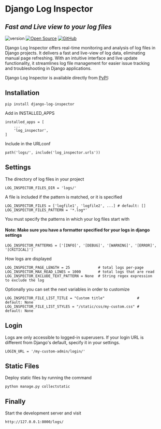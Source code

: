# Django Log Inspector

## _Fast and Live view to your log files_

![version](https://img.shields.io/badge/version-0.0.9-blue.svg)
[![Open Source](https://badges.frapsoft.com/os/v1/open-source.svg?v=103)](https://opensource.org/)
<a href="https://github.com/peyzor/django-log-inspector"><img src="https://img.shields.io/badge/GitHub-100000?style=for-the-badge&logo=github&logoColor=white" alt="GitHub"/></a>

Django Log Inspector offers real-time monitoring and analysis of log files in Django projects.
It delivers a fast and live-view of log data, eliminating manual page refreshing.
With an intuitive interface and live update functionality, it streamlines log file management for easier issue tracking
and troubleshooting in Django applications.

Django Log Inspector is available directly from <a href="https://pypi.org/project/django-log-inspector/">PyPI</a>:

## Installation

```
pip install django-log-inspector
``` 

Add in INSTALLED_APPS

```
installed_apps = [
    ...
    'log_inspector',
]
```

Include in the URLconf

```
path('logs/', include('log_inspector.urls'))
```

## Settings

The directory of log files in your project

```
LOG_INSPECTOR_FILES_DIR = 'logs/'
```

A file is included if the pattern is matched, or it is specified

```
LOG_INSPECTOR_FILES = ['logfile1', 'logfile2', ...] # default: []
LOG_INSPECTOR_FILES_PATTERN = '*.log*'            
```

You must specify the patterns in which your log files start with

#### Note: Make sure you have a formatter specified for your logs in django settings

```
LOG_INSPECTOR_PATTERNS = ['[INFO]', '[DEBUG]', '[WARNING]', '[ERROR]', '[CRITICAL]']
```

How logs are displayed

```
LOG_INSPECTOR_PAGE_LENGTH = 25             # total logs per-page
LOG_INSPECTOR_MAX_READ_LINES = 1000        # total logs that are read
LOG_INSPECTOR_EXCLUDE_TEXT_PATTERN = None  # String regex expression to exclude the log
```

Optionally you can set the next variables in order to customize

```
LOG_INSPECTOR_FILE_LIST_TITLE = "Custom title"               # default: None
LOG_INSPECTOR_FILE_LIST_STYLES = "/static/css/my-custom.css" # default: None
```

## Login

Logs are only accessible to logged-in superusers.
If your login URL is different from Django's default, specify it in your settings.

```
LOGIN_URL = '/my-custom-admin/login/'
```

## Static Files

Deploy static files by running the command

```
python manage.py collectstatic
```

## Finally

Start the development server and visit

```
http://127.0.0.1:8000/logs/
```